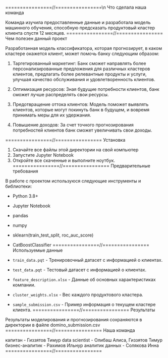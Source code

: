 ================//================\n
Что сделала наша команда

Команда изучила предоставленные данные и разработала модель машинного обучения, способную предсказать продуктовый кластер клиента спустя 12 месяцев.
================//================
Чем полезен данный проект

Разработанная модель классификатора, которая прогнозирует, в каком кластере окажется клиент, может помочь банку следующим образом:

1) Таргетированный маркетинг: Банк сможет направлять более персонализированные предложения для различных кластеров клиентов, предлагать более релевантные продукты и услуги, улучшая качество обслуживания и удовлетворенность клиентов.

2) Оптимизация ресурсов: Зная будущие потребности клиентов, банк сможет лучше распределять свои ресурсы.

3) Предотвращение оттока клиентов: Модель поможет выявлять клиентов, которые могут покинуть банк в будущем, и вовремя принимать меры для их удержания.

4) Повышение доходов: За счет точного прогнозирования потребностей клиентов банк сможет увеличивать свои доходы.

================//================
Установка

1. Скачайте все файлы этой директории на свой компьютер
2. Запустите Jupyter Notebook
3. Откройте все скаченные и выполните ноутбук.
================//================
Предварительные требования

В работе с проектом используюся следующие инструменты и библиотеки:
- Python 3.8+
- Jupyter Notebook
- pandas
- numpy
- sklearn(train_test_split, roc_auc_score)
- CatBoostClassifier
================//================
Используемые данные

- `train_data.pqt` - Тренировочный датасет с информацией о клиентах.
- `test_data.pqt` - Тестовый датасет с информацией о клиентах.
- `feature_description.xlsx` - Данные об основных характеристиках компании.
- `cluster_weights.xlsx` - Вес каждого продуктового кластера.
- `sample_submission.csv` - Пример информация о текущем кластере клиента.
================//================
Результаты

Результаты моделирования и прогнозирования сохраняются в директории в файле domino_submission.csv
================//================
Наша команда

капитан - Гиззятов Тимур
data scientist - Олибаш Алиса, Гиззятов Тимур
бизнес-аналитик - Рахимов Ильнур
аналитик данных - Солякова Инна
================//================

